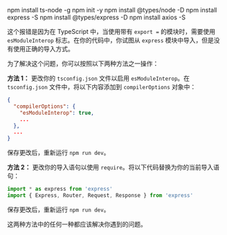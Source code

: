 npm install ts-node -g
npm init -y
npm install @types/node -D
npm install express -S
npm install @types/express -D
npm install axios -S

这个报错是因为在 TypeScript 中，当使用带有 `export =` 的模块时，需要使用 `esModuleInterop` 标志。在你的代码中，你试图从 `express` 模块中导入，但是没有使用正确的导入方式。

为了解决这个问题，你可以按照以下两种方法之一操作：

**方法 1：** 更改你的 `tsconfig.json` 文件以启用 `esModuleInterop`。在 `tsconfig.json` 文件中，将以下内容添加到 `compilerOptions` 对象中：

```json
{
  "compilerOptions": {
    "esModuleInterop": true,
    ...
  },
  ...
}
```

保存更改后，重新运行 `npm run dev`。

**方法 2：** 更改你的导入语句以使用 `require`。将以下代码替换为你的当前导入语句：

```typescript
import * as express from 'express'
import { Express, Router, Request, Response } from 'express'
```

保存更改后，重新运行 `npm run dev`。

这两种方法中的任何一种都应该解决你遇到的问题。
